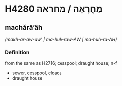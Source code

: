 # H4280 מַחֲרָאָה / מחראה

## machărâʼâh

_(makh-ar-aw-aw' | ma-huh-raw-AW | ma-huh-ra-AH)_

### Definition

from the same as H2716; cesspool; draught house; n-f

- sewer, cesspool, cloaca
- draught house
